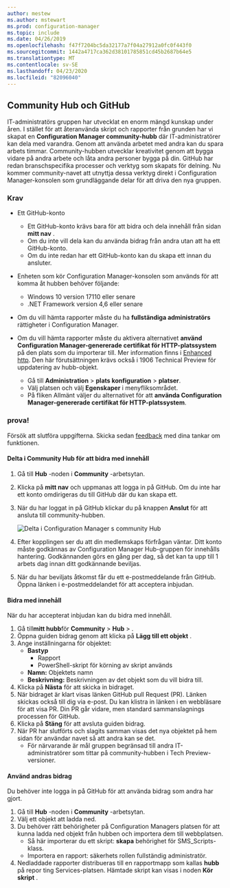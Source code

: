 ```yaml
---
author: mestew
ms.author: mstewart
ms.prod: configuration-manager
ms.topic: include
ms.date: 04/26/2019
ms.openlocfilehash: f47f7204bc5da32177a7f04a27912a0fc0f443f0
ms.sourcegitcommit: 1442a4717ca362d38101785851cd45b2687b64e5
ms.translationtype: MT
ms.contentlocale: sv-SE
ms.lasthandoff: 04/23/2020
ms.locfileid: "82096040"
---
```

## <a name="community-hub-and-github"></a>Community Hub och GitHub
<!--3555935 & 3555936-->

IT-administratörs gruppen har utvecklat en enorm mängd kunskap under åren. I stället för att återanvända skript och rapporter från grunden har vi skapat en **Configuration Manager community-hubb** där IT-administratörer kan dela med varandra. Genom att använda arbetet med andra kan du spara arbets timmar. Community-hubben utvecklar kreativitet genom att bygga vidare på andra arbete och låta andra personer bygga på din. GitHub har redan branschspecifika processer och verktyg som skapats för delning. Nu kommer community-navet att utnyttja dessa verktyg direkt i Configuration Manager-konsolen som grundläggande delar för att driva den nya gruppen.


### <a name="prerequisites"></a>Krav 

- Ett GitHub-konto

  - Ett GitHub-konto krävs bara för att bidra och dela innehåll från sidan **mitt nav** .
  - Om du inte vill dela kan du använda bidrag från andra utan att ha ett GitHub-konto.
  - Om du inte redan har ett GitHub-konto kan du skapa ett innan du ansluter.

- Enheten som kör Configuration Manager-konsolen som används för att komma åt hubben behöver följande:

   - Windows 10 version 17110 eller senare
   - .NET Framework version 4,6 eller senare

- Om du vill hämta rapporter måste du ha **fullständiga administratörs** rättigheter i Configuration Manager.
- Om du vill hämta rapporter måste du aktivera alternativet **använd Configuration Manager-genererade certifikat för HTTP-platssystem** på den plats som du importerar till. Mer information finns i [Enhanced http](../../../../plan-design/hierarchy/enhanced-http.md). Den här förutsättningen krävs också i 1906 Technical Preview för uppdatering av hubb-objekt.

     - Gå till **Administration** > **plats konfiguration** > **platser**.
     - Välj platsen och välj **Egenskaper** i menyfliksområdet. 
     - På fliken Allmänt väljer du alternativet för att **använda Configuration Manager-genererade certifikat för HTTP-platssystem**.

### <a name="try-it-out"></a>prova!

Försök att slutföra uppgifterna. Skicka sedan [feedback](../../../../understand/find-help.md#product-feedback) med dina tankar om funktionen.

#### <a name="join-the-community-hub-to-contribute-content"></a>Delta i Community Hub för att bidra med innehåll

1. Gå till **Hub** -noden i **Community** -arbetsytan.
1. Klicka på **mitt nav** och uppmanas att logga in på GitHub. Om du inte har ett konto omdirigeras du till GitHub där du kan skapa ett.
1. När du har loggat in på GitHub klickar du på knappen **Anslut** för att ansluta till community-hubben.

   ![Delta i Configuration Manager s community Hub](../../media/3555935-join-community-hub.png)

1. Efter kopplingen ser du att din medlemskaps förfrågan väntar. Ditt konto måste godkännas av Configuration Manager Hub-gruppen för innehålls hantering. Godkännanden görs en gång per dag, så det kan ta upp till 1 arbets dag innan ditt godkännande beviljas.
1. När du har beviljats åtkomst får du ett e-postmeddelande från GitHub. Öppna länken i e-postmeddelandet för att acceptera inbjudan.

#### <a name="contribute-content"></a>Bidra med innehåll

När du har accepterat inbjudan kan du bidra med innehåll.

1. Gå till**mitt hubb**för **Community** > **Hub** > .
1. Öppna guiden bidrag genom att klicka på **Lägg till ett objekt** .
1. Ange inställningarna för objektet:
   - **Bastyp** 
     - Rapport
     - PowerShell-skript för körning av skript används
   - **Namn:** Objektets namn
   - **Beskrivning:** Beskrivningen av det objekt som du vill bidra till.
1. Klicka på **Nästa** för att skicka in bidraget.
1. När bidraget är klart visas länken GitHub pull Request (PR). Länken skickas också till dig via e-post. Du kan klistra in länken i en webbläsare för att visa PR. Din PR går vidare, men standard sammanslagnings processen för GitHub.
1. Klicka på **Stäng** för att avsluta guiden bidrag.
1. När PR har slutförts och slagits samman visas det nya objektet på hem sidan för användar navet så att andra kan se det.
   - För närvarande är mål gruppen begränsad till andra IT-administratörer som tittar på community-hubben i Tech Preview-versioner.

#### <a name="use-the-contributions-of-others"></a>Använd andras bidrag

Du behöver inte logga in på GitHub för att använda bidrag som andra har gjort.

1. Gå till **Hub** -noden i **Community** -arbetsytan.
1. Välj ett objekt att ladda ned.
1. Du behöver rätt behörigheter på Configuration Managers platsen för att kunna ladda ned objekt från hubben och importera dem till webbplatsen.
    - Så här importerar du ett skript: **skapa** behörighet för SMS_Scripts-klass.
    - Importera en rapport: säkerhets rollen fullständig administratör.
1. Nedladdade rapporter distribueras till en rapportmapp som kallas **hubb** på repor ting Services-platsen. Hämtade skript kan visas i noden **Kör skript** .

